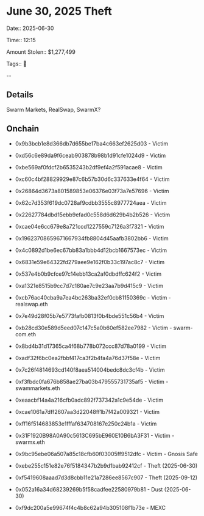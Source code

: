 # June 30, 2025 Theft

Date:: 2025-06-30

Time:: 12:15

Amount Stolen:: $1,277,499

Tags:: 🔑


--

## Details

Swarm Markets, RealSwap, SwarmX?


## Onchain

- 0x9b3bcb1e8d366db7d655be17ba4c663ef2625d03 - Victim
- 0xd56c6e89da9f6ceab903878b98b1d91cfe1024d9 - Victim
- 0xbe569af0fdcf2b6535243b2df9ef4a2f591acae8 - Victim
- 0xc60c4bf28829929e87c6b57b30d6c337633e4f64 - Victim
- 0x26864d3673a801589853e06376e03f73a7e57696 - Victim
- 0x62c7d353f619dc0728af9cdbb3555c8977724aea - Victim
- 0x22627784dbd15ebb9efad0c558d6d629b4b2b526 - Victim
- 0xcae04e6cc679e8a721ccd1227559c7126a3f7321 - Victim
- 0x19623708659671667934fb8804d45aafb3802bb6 - Victim
- 0x4c0892d1be6ec67bb83a1bbb4d12bcb1667573ec - Victim
- 0x6831e59e64322fd279aee9e162f0b33c197ac8c7 - Victim
- 0x537e4b0b9cfce97c14ebb13ca2af0dbdffc624f2 - Victim
- 0xa1321e8515b9cc7d7c180ae7c9e23aa7b9d415c9 - Victim
- 0xcb76ac40cba9a7ea4bc263ba32ef0cb81150369c - Victim - realswap.eth
- 0x7e49d28f05b7e5773fafb0813f0b4bde551c56b4 - Victim
- 0xb28cd30e589d5eed07c147c5a0b60ef582ee7982 - Victim - swarm-com.eth
- 0x8bd4b31d17365ca4f68b778b072ccc87d78a0199 - Victim
- 0xadf32f6bc0ea2fbbf417ca3f2b4fa4a76d37f58e - Victim
- 0x7c26f4814693cd140f8aea514004bedc8dc3cf4b - Victim
- 0xf3fbdc0fa676b858ae27ba03b479555731735af5 - Victim - swammarkets.eth
- 0xeaacbf14a4a216cfb0adc892f737342a1c9e54de - Victim
- 0xcae1061a7dff2607aa3d22048ff1b7f42a009321 - Victim
- 0xff16f514683853e1fffaf634708167e250c24b1a - Victim
- 0x31F1920B98A0A90c5613C695bE960E10B6bA3F31 - Victim - swarmx.eth
- 0x9bc95ebe06a507a85c18cfb60f03005ff9512dfc - Victim - Gnosis Safe

- 0xebe255c151e82e76f5184347b2b9d1bab92412cf - Theft (2025-06-30)

- 0xf5419608aaad7d3d8cbb11e21a7286ee8567c907 - Theft (2025-09-12)

- 0x052a16a34d68239269b5f58cadfee22580979b81 - Dust (2025-06-30)

- 0xf9dc200a5e99674f4c4b8c62a94b305108f1b73e - MEXC